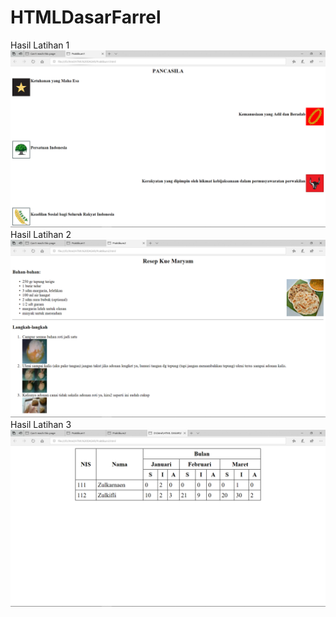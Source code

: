 # HTMLDasarFarrel
Hasil Latihan 1
![alt text](https://github.com/farrelreginaldo/HTMLDasarFarrel/blob/master/Praktikum1.png?raw=true)
Hasil Latihan 2
![alt text](https://github.com/farrelreginaldo/HTMLDasarFarrel/blob/master/Praktikum2.png?raw=true)
Hasil Latihan 3
![alt text](https://github.com/farrelreginaldo/HTMLDasarFarrel/blob/master/Praktikum3.png?raw=true)
